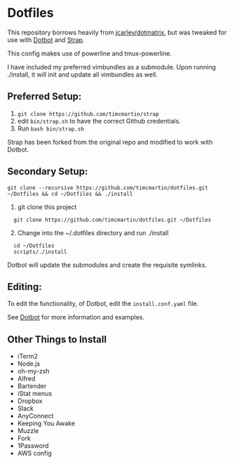 # Dotfiles

This repository borrows heavily from [jcarley/dotmatrix](https://github.com/jcarley/dotmatrix),
but was tweaked for use with [Dotbot](https://github.com/anishathalye/dotbot) and [Strap](https://github.com/timcmartin/strap).

This config makes use of powerline and tmux-powerline.

I have included my preferred vimbundles as a submodule.  Upon running ./install, it will init and update all vimbundles as well.

## Preferred Setup:

1. `git clone https://github.com/timcmartin/strap`
2. edit `bin/strap.sh` to have the correct Github credentials.
3. Run `bash bin/strap.sh`

Strap has been forked from the original repo and modified to work with Dotbot.

## Secondary Setup:

`git clone --recursive https://github.com/timcmartin/dotfiles.git ~/Dotfiles && cd ~/Dotfiles && ./install`

1. git clone this project

```
  git clone https://github.com/timcmartin/dotfiles.git ~/Dotfiles
```

2. Change into the ~/.dotfiles directory and run ./install

```
  cd ~/Dotfiles
  scripts/./install
```

Dotbot will update the submodules and create the requisite symlinks.

## Editing:

To edit the functionality, of Dotbot, edit the `install.conf.yaml` file.

See [Dotbot](https://github.com/anishathalye/dotbot) for more information and examples.

## Other Things to Install

* iTerm2
* Node.js
* oh-my-zsh
* Alfred
* Bartender
* iStat menus
* Dropbox
* Slack
* AnyConnect
* Keeping You Awake
* Muzzle
* Fork
* 1Password
* AWS config
